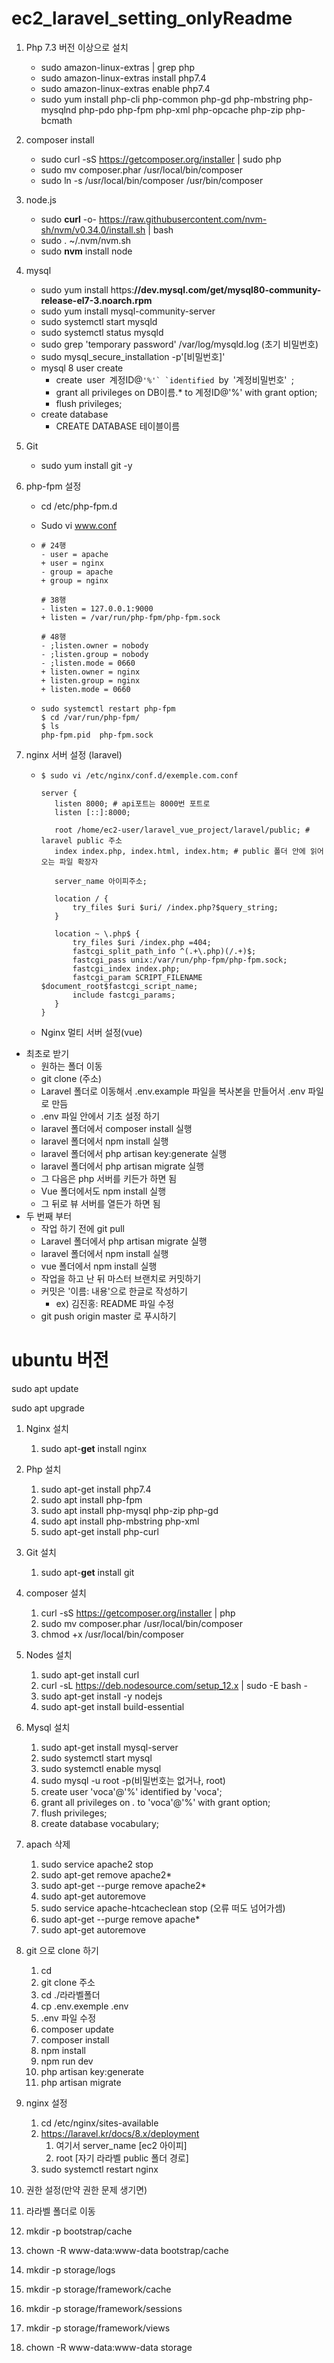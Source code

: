 # ec2_laravel_setting_onlyReadme

1. Php 7.3 버전 이상으로 설치

   - sudo amazon-linux-extras | grep php
   - sudo amazon-linux-extras install php7.4
   - sudo amazon-linux-extras enable php7.4
   - sudo yum install  php-cli php-common php-gd php-mbstring  php-mysqlnd php-pdo php-fpm php-xml php-opcache php-zip php-bcmath

2. composer install

   - sudo curl -sS https://getcomposer.org/installer | sudo php
   - sudo mv composer.phar /usr/local/bin/composer
   - sudo ln -s /usr/local/bin/composer /usr/bin/composer

3. node.js

   - sudo **curl** -o- https://raw.githubusercontent.com/nvm-sh/nvm/v0.34.0/install.sh | bash
   - sudo . ~/.nvm/nvm.sh
   - sudo **nvm** install node

4. mysql

   - sudo yum install https:**//dev.mysql.com/get/mysql80-community-release-el7-3.noarch.rpm**
   - sudo yum install mysql-community-server
   - sudo systemctl start mysqld
   - sudo systemctl status mysqld
   - sudo grep 'temporary password' /var/log/mysqld.log (초기 비밀번호)
   - sudo mysql_secure_installation -p'[비밀번호]'
   - mysql 8 user create
     - create` `user` `계정ID@``'%'` `identified ``by` `'계정비밀번호'` `;
     - grant all privileges on DB이름.* to 계정ID@'%' with grant option;
     - flush privileges;
   - create database
     - CREATE DATABASE 테이블이름

5. Git

   - sudo yum install git -y 

6. php-fpm 설정

   - cd /etc/php-fpm.d

   - Sudo vi www.conf

   - ```shell
     # 24행
     - user = apache
     + user = nginx
     - group = apache
     + group = nginx
     
     # 38행
     - listen = 127.0.0.1:9000
     + listen = /var/run/php-fpm/php-fpm.sock
     
     # 48행
     - ;listen.owner = nobody
     - ;listen.group = nobody
     - ;listen.mode = 0660
     + listen.owner = nginx
     + listen.group = nginx
     + listen.mode = 0660
     ```

   - ```shell
     sudo systemctl restart php-fpm
     $ cd /var/run/php-fpm/
     $ ls
     php-fpm.pid  php-fpm.sock
     ```

7. nginx 서버 설정 (laravel)

   - ```shell
     $ sudo vi /etc/nginx/conf.d/exemple.com.conf
     
     server {
     	listen 8000; # api포트는 8000번 포트로
     	listen [::]:8000;
     	
     	root /home/ec2-user/laravel_vue_project/laravel/public; # laravel public 주소
     	index index.php, index.html, index.htm; # public 폴더 안에 읽어오는 파일 확장자
     	
     	server_name 아이피주소;
     	
     	location / {
     		try_files $uri $uri/ /index.php?$query_string;
     	}
     	
     	location ~ \.php$ {
     		try_files $uri /index.php =404;
     		fastcgi_split_path_info ^(.+\.php)(/.+)$;
     		fastcgi_pass unix:/var/run/php-fpm/php-fpm.sock;
     		fastcgi_index index.php;
     		fastcgi_param SCRIPT_FILENAME $document_root$fastcgi_script_name;
     		include fastcgi_params;
     	}
     }
     ```

   - Nginx 멀티 서버 설정(vue)

- 최초로 받기
  - 원하는 폴더 이동
  - git clone (주소)
  - Laravel 폴더로 이동해서 .env.example 파일을 복사본을 만들어서 .env 파일로 만듬
  - .env 파일 안에서 기초 설정 하기
  - laravel 폴더에서 composer install 실행
  - laravel 폴더에서 npm install 실행
  - laravel 폴더에서 php artisan key:generate 실행
  - laravel 폴더에서 php artisan migrate 실행
  - 그 다음은 php 서버를 키든가 하면 됨
  - Vue 폴더에서도 npm install 실행
  - 그 뒤로 뷰 서버를 열든가 하면 됨
- 두 번째 부터
  - 작업 하기 전에 git pull
  - Laravel 폴더에서 php artisan migrate 실행
  - laravel 폴더에서 npm install 실행
  - vue 폴더에서 npm install 실행
  - 작업을 하고 난 뒤 마스터 브랜치로 커밋하기
  - 커밋은 '이름: 내용'으로 한글로 작성하기
    - ex) 김진홍: README 파일 수정
  - git push origin master 로 푸시하기









# ubuntu 버전

sudo apt update

sudo apt upgrade



1. Nginx 설치
   1. sudo apt-**get** install nginx
   
2. Php 설치
   1. sudo apt-get install php7.4
   2. sudo apt install php-fpm
   3. sudo apt install php-mysql php-zip php-gd
   4. sudo apt install php-mbstring php-xml
   5. sudo apt-get install php-curl
   
3. Git 설치
   1. sudo apt-**get** install git
   
4. composer 설치
   1. curl -sS https://getcomposer.org/installer | php
   2. sudo mv composer.phar /usr/local/bin/composer
   3. chmod +x /usr/local/bin/composer
   
5. Nodes 설치
   1. sudo apt-get install curl
   2. curl -sL https://deb.nodesource.com/setup_12.x | sudo -E bash -
   3. sudo apt-get install -y nodejs
   4. sudo apt-get install build-essential
   
6. Mysql 설치
   1. sudo apt-get install mysql-server
   2. sudo systemctl start mysql
   3. sudo systemctl enable mysql
   4. sudo mysql -u root -p(비밀번호는 없거나, root)
   5. create user 'voca'@'%' identified by 'voca';
   6. grant all privileges on *.* to 'voca'@'%' with grant option;
   7. flush privileges;
   8. create database vocabulary;
   
7. apach 삭제
   1. sudo service apache2 stop
   2. sudo apt-get remove apache2*
   3. sudo apt-get --purge remove apache2*
   4. sudo apt-get autoremove
   5. sudo service apache-htcacheclean stop (오류 떠도 넘어가셈)
   6. sudo apt-get --purge remove apache* 
   7. sudo apt-get autoremove
   
7. git 으로 clone 하기
   
   1. cd
   2. git clone 주소
   3. cd ./라라벨폴더
   4. cp .env.exemple .env
   5. .env 파일 수정
   6. composer update
   7. composer install
   8. npm install
   9. npm run dev
   10. php artisan key:generate
   11. php artisan migrate
   
9. nginx 설정

   1. cd /etc/nginx/sites-available
   2. https://laravel.kr/docs/8.x/deployment
      1. 여기서 server_name [ec2 아이피]
      2. root [자기 라라벨 public 폴더 경로]
   3. sudo systemctl restart nginx

10. 권한 설정(만약 권한 문제 생기면)

   1. 라라벨 폴더로 이동

   2. mkdir -p bootstrap/cache

   3. chown -R www-data:www-data bootstrap/cache 

   4. mkdir -p storage/logs

   5. mkdir -p storage/framework/cache 

   6. mkdir -p storage/framework/sessions

   7. mkdir -p storage/framework/views 

   8. chown -R www-data:www-data storage

      
